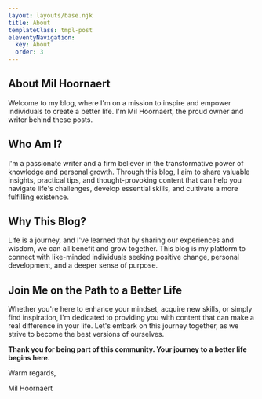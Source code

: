 ```yaml
---
layout: layouts/base.njk
title: About
templateClass: tmpl-post
eleventyNavigation:
  key: About
  order: 3
---
```


## About Mil Hoornaert

Welcome to my blog, where I'm on a mission to inspire and empower individuals to create a better life. I'm Mil Hoornaert, the proud owner and writer behind these posts.

## Who Am I?

I'm a passionate writer and a firm believer in the transformative power of knowledge and personal growth. Through this blog, I aim to share valuable insights, practical tips, and thought-provoking content that can help you navigate life's challenges, develop essential skills, and cultivate a more fulfilling existence.

## Why This Blog?

Life is a journey, and I've learned that by sharing our experiences and wisdom, we can all benefit and grow together. This blog is my platform to connect with like-minded individuals seeking positive change, personal development, and a deeper sense of purpose.

## Join Me on the Path to a Better Life

Whether you're here to enhance your mindset, acquire new skills, or simply find inspiration, I'm dedicated to providing you with content that can make a real difference in your life. Let's embark on this journey together, as we strive to become the best versions of ourselves.

**Thank you for being part of this community. Your journey to a better life begins here.**

Warm regards,

Mil Hoornaert
